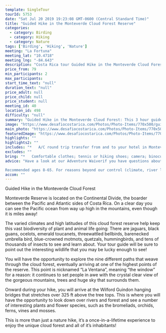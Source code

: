 ```yaml
---
template: SingleTour
tourId: 5753
date: "Sat Jul 20 2019 19:23:08 GMT-0600 (Central Standard Time)"
title: "Guided Hike in the Monteverde Cloud Forest Reserve"
categories: 
  - category: Birding
  - category: Hiking
  - category: Nature
tags: ['Birding', 'Hiking', 'Nature']
meeting: "La Fortuna"
meeting_lat: "10.4718"
meeting_lng: "-84.643"
description: "Costa Rica tour Guided Hike in the Monteverde Cloud Forest Reserve, id 5753"
price_from: 79
min_participants: 2
max_participants: 
start_time_text: "null"
duration_text: "null"
price_adult: null
price_child: null
price_student: null
meeting_id: 40
location_id: 498
difficulty: "null"
summary: "Guided Hike in the Monteverde Cloud Forest: This 3 hour guided hike is one that you will never forget. The Monteverde cloud forest is unlike any other forest: its towering old-growth trees, huge leaves, vines, and interesting wildlife continues to blow people away. You will be accompanied by a bilingual naturalist guide who will educate you about Costa Rican nature, wildlife and natural history!"
image: "https://www.desafiocostarica.com/Photos/Photo-Items/770x500/guided-hike-in-the-cloud-forest-reserve-1.jpg"
main_photo: "https://www.desafiocostarica.com/Photos/Photo-Items/770x500/guided-hike-in-the-cloud-forest-reserve-1.jpg"
featuredImage: "https://www.desafiocostarica.com/Photos/Photo-Items/770x500/guided-hike-in-the-cloud-forest-reserve-1.jpg"
highlights: ""
highlights2: ""
includes: "*   A/C round trip transfer from and to your hotel in Monteverde; entrance to the reserve; experienced bilingual guide accompanied by telescope; binoculars; informative guides"
excludes: ""
bring: "*   Comfortable clothes; tennis or hiking shoes; camera; binoculars; mosquito repellent"
advice: "Have a look at our Adventure Waiverif you have questions about our Costa Rica adventure tour policies.

Recommended ages 8-65. For reasons beyond our control (climate, river levels, etc.), we may change to a more-suitable tour with an equal or similar adventure-appeal or offer other tour options so you don't miss out on a fun day in Costa Rica. We reserve the right to cancel a trip due to unfavorable conditions & will only run a tour according to our policies. Full refund is given if (on rare occasion) no tour is run. This adventure involves some inherent risk and physical exertion, so you must be in good physical conditions!"
accom: ""
---
```

Guided Hike in the Monteverde Cloud Forest

Monteverde Reserve is located on the Continental Divide, the boarder between the Pacific and Atlantic sides of Costa Rica. On a clear day you can see the Pacific ocean from way up high in the mountains, even though it is miles away!

The varied climates and high latitudes of this cloud forest reserve help keep this vast biodiversity of plant and animal life going: There are jaguars, black guans, ocelots, emerald toucanets, threewattled bellbirds, barenecked umbrella bird, blue-crowned motmots, quetzals, hummingbirds, and tens of thousands of insects to see and learn about. Your tour guide will be sure to point out the interesting wildlife that you may be lucky enough to see!

You will have the opportunity to explore the nine different paths that weave through the cloud forest, eventually arriving at one of the highest points of the reserve. This point is nicknamed “La Ventana”, meaning “the window” for a reason: it continues to set people in awe with the crystal clear view of the gorgeous mountains, trees and huge sky that surrounds them.

Onward during your hike, you will arrive at the Wilford Guindon hanging bridges that stretches over 325 ft above the tree tops. This is where you will have the opportunity to look down over rivers and forest and see a number of interesting plants and flower species, such as the bromeliads, orchids, ferns, vines and mosses.

This is more than just a nature hike, it’s a once-in-a-lifetime experience to enjoy the unique cloud forest and all of it’s inhabitants!